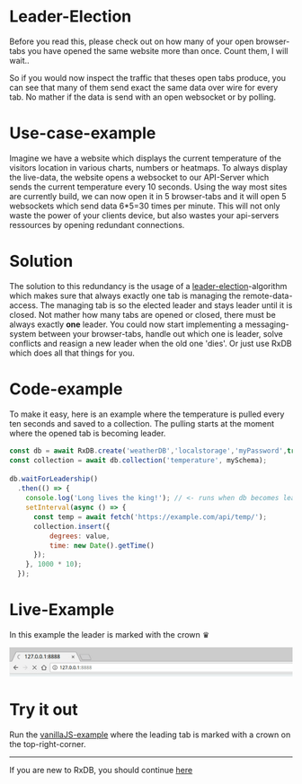 # Leader-Election

Before you read this, please check out on how many of your open browser-tabs you have opened the same website more than once. Count them, I will wait..

So if you would now inspect the traffic that theses open tabs produce, you can see that
many of them send exact the same data over wire for every tab. No mather if the data is send with an open websocket or by polling.

# Use-case-example
Imagine we have a website which displays the current temperature of the visitors location in various charts, numbers or heatmaps.
To always display the live-data, the website opens a websocket to our API-Server which sends the current temperature every 10 seconds.
Using the way most sites are currently build, we can now open it in 5 browser-tabs and it will open 5 websockets which send data 6*5=30 times per minute. This will not only waste the power of your clients device, but also wastes your api-servers ressources by opening redundant connections.

# Solution
The solution to this redundancy is the usage of a [leader-election](https://en.wikipedia.org/wiki/Leader_election)-algorithm which makes sure that always exactly one tab is managing the remote-data-access. The managing tab is so the elected leader and stays leader until it is closed. Not mather how many tabs are opened or closed, there must be always exactly **one** leader.
You could now start implementing a messaging-system between your browser-tabs, handle out which one is leader, solve conflicts and reasign a new leader when the old one 'dies'.
Or just use RxDB which does all that things for you.


# Code-example
To make it easy, here is an example where the temperature is pulled every ten seconds
and saved to a collection.
The pulling starts at the moment where the opened tab is becoming leader.

```js
const db = await RxDB.create('weatherDB','localstorage','myPassword',true);
const collection = await db.collection('temperature', mySchema);

db.waitForLeadership()
  .then(() => {
    console.log('Long lives the king!'); // <- runs when db becomes leader
    setInterval(async () => {
      const temp = await fetch('https://example.com/api/temp/');
      collection.insert({
          degrees: value,
          time: new Date().getTime()
      });
    }, 1000 * 10);
  });
```

# Live-Example
In this example the leader is marked with the crown &#9819;

![reactive.gif](./files/leader-election.gif)

# Try it out
Run the [vanillaJS-example](../examples/vanilla/) where the leading tab is marked with a crown on the top-right-corner.




---------
If you are new to RxDB, you should continue [here](../examples)
